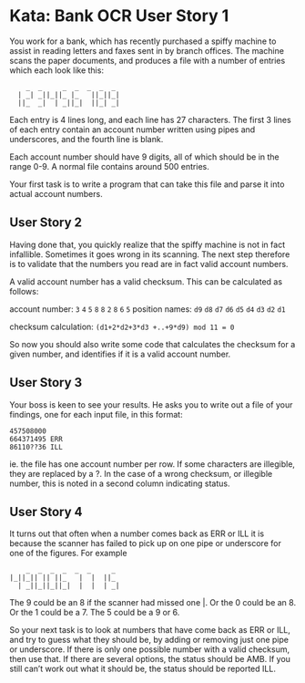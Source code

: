 # Kata: Bank OCR User Story 1 #

You work for a bank, which has recently purchased a spiffy machine to assist in reading letters and faxes sent in by branch offices.
The machine scans the paper documents, and produces a file with a number of entries which each look like this:

```
    _  _     _  _  _  _  _
  | _| _||_||_ |_   ||_||_|
  ||_  _|  | _||_|  ||_| _|
```

Each entry is 4 lines long, and each line has 27 characters.
The first 3 lines of each entry contain an account number written using pipes and underscores, and the fourth line is blank.

Each account number should have 9 digits, all of which should be in the range 0-9. A normal file contains around 500 entries.

Your first task is to write a program that can take this file and parse it into actual account numbers.

## User Story 2 ##

Having done that, you quickly realize that the spiffy machine is not in fact infallible. Sometimes it goes wrong in its scanning.
The next step therefore is to validate that the numbers you read are in fact valid account numbers.

A valid account number has a valid checksum. This can be calculated as follows:

account number: `3` `4` `5` `8` `8` `2` `8` `6` `5` position names: `d9` `d8` `d7` `d6` `d5` `d4` `d3` `d2` `d1`

checksum calculation:
`(d1+2*d2+3*d3 +..+9*d9) mod 11 = 0`

So now you should also write some code that calculates the checksum for a given number, and identifies if it is a valid account number.

## User Story 3 ##

Your boss is keen to see your results. He asks you to write out a file of your findings, one for each input file, in this format:

```
457508000
664371495 ERR
86110??36 ILL
```

ie. the file has one account number per row.
If some characters are illegible, they are replaced by a ?.
In the case of a wrong checksum, or illegible number, this is noted in a second column indicating status.

## User Story 4 ##

It turns out that often when a number comes back as ERR or ILL it is because the scanner has failed to pick up on one pipe or underscore for one of the figures.
For example

```
    _  _  _  _  _  _     _
|_||_|| || ||_   |  |  ||_
  | _||_||_||_|  |  |  | _|
```

The 9 could be an 8 if the scanner had missed one |. Or the 0 could be an 8.
Or the 1 could be a 7. The 5 could be a 9 or 6.

So your next task is to look at numbers that have come back as ERR or ILL, and try to guess what they should be, by adding or removing just one pipe or underscore.
If there is only one possible number with a valid checksum, then use that.
If there are several options, the status should be AMB.
If you still can’t work out what it should be, the status should be reported ILL.

